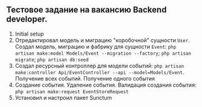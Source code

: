 ## Тестовое задание на вакансию Backend developer.

1.  Initial setup
2.  Отредактировал модель и миграцию "коробочной" сущности `User`. Создал модель, миграцию и фабрику для сущности `Event`: `php artisan make:model Models/Event --migration --factory`; `php artisan migrate`; `php artisan db:seed`
3.  Создал ресурсный контроллер для модели событий: `php artisan make:controller Api/EventController --api --model=Models/Event`. Получение всех событий. Получение одного события
4.  Создание события. Удаление события. Валидация создания события: `php artisan make:request EventStoreRequest`
5.  Установил и настроил пакет Sunctum
